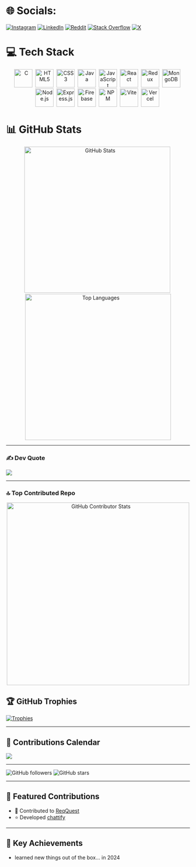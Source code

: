 
# 🌐 Socials:
[![Instagram](https://img.shields.io/badge/Instagram-%23E4405F.svg?logo=Instagram&logoColor=white)](https://instagram.com/nyx_jitt) 
[![LinkedIn](https://img.shields.io/badge/LinkedIn-%230077B5.svg?logo=linkedin&logoColor=white)](https://linkedin.com/in/swaranjit-banerjee-7470032b6) 
[![Reddit](https://img.shields.io/badge/Reddit-%23FF4500.svg?logo=Reddit&logoColor=white)](https://reddit.com/user/Zealousideal-Dig6974) 
[![Stack Overflow](https://img.shields.io/badge/-Stackoverflow-FE7A16?logo=stack-overflow&logoColor=white)](https://stackoverflow.com/users/22431973/swaranjit-banerjee) 
[![X](https://img.shields.io/badge/X-%23000000.svg?logo=X&logoColor=white)](https://x.com/nyx_jitt)

# 💻 Tech Stack
<p align="center">
  <img src="https://cdn.jsdelivr.net/gh/devicons/devicon/icons/c/c-original.svg" title="C" alt="C" width="50" height="50"/>&nbsp;
  <img src="https://cdn.jsdelivr.net/gh/devicons/devicon/icons/html5/html5-original.svg" title="HTML5" alt="HTML5" width="50" height="50"/>&nbsp;
  <img src="https://cdn.jsdelivr.net/gh/devicons/devicon/icons/css3/css3-original.svg" title="CSS3" alt="CSS3" width="50" height="50"/>&nbsp;
  <img src="https://cdn.jsdelivr.net/gh/devicons/devicon/icons/java/java-original.svg" title="Java" alt="Java" width="50" height="50"/>&nbsp;
  <img src="https://cdn.jsdelivr.net/gh/devicons/devicon/icons/javascript/javascript-original.svg" title="JavaScript" alt="JavaScript" width="50" height="50"/>&nbsp;
  <img src="https://cdn.jsdelivr.net/gh/devicons/devicon/icons/react/react-original.svg" title="React" alt="React" width="50" height="50"/>&nbsp;
  <img src="https://cdn.jsdelivr.net/gh/devicons/devicon/icons/redux/redux-original.svg" title="Redux" alt="Redux" width="50" height="50"/>&nbsp;
  <img src="https://cdn.jsdelivr.net/gh/devicons/devicon/icons/mongodb/mongodb-original.svg" title="MongoDB" alt="MongoDB" width="50" height="50"/>&nbsp;
  <img src="https://cdn.jsdelivr.net/gh/devicons/devicon/icons/nodejs/nodejs-original.svg" title="Node.js" alt="Node.js" width="50" height="50"/>&nbsp;
  <img src="https://cdn.jsdelivr.net/gh/devicons/devicon/icons/express/express-original-wordmark.svg" title="Express.js" alt="Express.js" width="50" height="50"/>&nbsp;
  <img src="https://cdn.jsdelivr.net/gh/devicons/devicon/icons/firebase/firebase-plain.svg" title="Firebase" alt="Firebase" width="50" height="50"/>&nbsp;
  <img src="https://cdn.jsdelivr.net/gh/devicons/devicon/icons/npm/npm-original-wordmark.svg" title="NPM" alt="NPM" width="50" height="50"/>&nbsp;
  <img src="https://cdn.jsdelivr.net/gh/devicons/devicon/icons/vite/vite-original.svg" title="Vite" alt="Vite" width="50" height="50"/>&nbsp;
  <img src="https://cdn.jsdelivr.net/gh/devicons/devicon/icons/vercel/vercel-original.svg" title="Vercel" alt="Vercel" width="50" height="50"/>&nbsp;
</p>

# 📊 GitHub Stats
<p align="center">
  <img src="https://github-readme-stats.vercel.app/api?username=devswaranjit-codes&show_icons=true&theme=radical" alt="GitHub Stats" width="400"/>&nbsp;
  <img src="https://github-readme-stats.vercel.app/api/top-langs/?username=devswaranjit-codes&layout=compact&theme=radical" alt="Top Languages" width="400"/>
</p>

---
### ✍️ Dev Quote
![](https://quotes-github-readme.vercel.app/api?type=horizontal&theme=radical)

---

### 🔝 Top Contributed Repo
<p align="center">
  <img src="https://github-contributor-stats.vercel.app/api?username=devswaranjit-codes&limit=5&theme=merko&combine_all_yearly_contributions=true" alt="GitHub Contributor Stats" width="500"/>
</p>

## 🏆 GitHub Trophies
[![Trophies](https://github-profile-trophy.vercel.app/?username=devswaranjit-codes&theme=radical&no-frame=true&no-bg=true&margin-w=4)](https://github.com/ryo-ma/github-profile-trophy)

---
## 📆 Contributions Calendar
![](https://github-profile-summary-cards.vercel.app/api/cards/productive-time?username=devswaranjit-codes&theme=radical&utcOffset=5)

---
![GitHub followers](https://img.shields.io/github/followers/devswaranjit-codes?label=Follow&style=social)
![GitHub stars](https://img.shields.io/github/stars/devswaranjit-codes?style=social)

---

## 🌟 Featured Contributions
* 🚀 Contributed to [ReqQuest](https://github.com/blackXploit-404/ReqQuest)
* ⭐️ Developed [chattify](https://github.com/devswaranjit-codes/chat-application)

---

## 🎯 Key Achievements
* learned new things out of the box... in 2024
